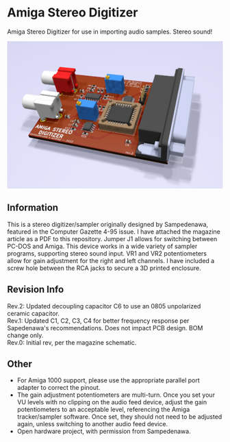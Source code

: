 # Amiga Stereo Digitizer
Amiga Stereo Digitizer for use in importing audio samples. Stereo sound!

![pic](pic.png)

## Information
This is a stereo digitizer/sampler originally designed by Sampedenawa, featured in the Computer Gazette 4-95 issue. I have attached the magazine article as a PDF to this repository. Jumper J1 allows for switching between PC-DOS and Amiga. This device works in a wide variety of sampler programs, supporting stereo sound input. VR1 and VR2 potentiometers allow for gain adjustment for the right and left channels. I have included a screw hole between the RCA jacks to secure a 3D printed enclosure.

## Revision Info
Rev.2: Updated decoupling capacitor C6 to use an 0805 unpolarized ceramic capacitor.
\
Rev.1: Updated C1, C2, C3, C4 for better frequency response per Sapedenawa's recommendations. Does not impact PCB design. BOM change only.
\
Rev.0: Initial rev, per the magazine schematic.

## Other
* For Amiga 1000 support, please use the appropriate parallel port adapter to correct the pinout.
* The gain adjustment potentiometers are multi-turn. Once you set your VU levels with no clipping on the audio feed device, adjust the gain potentiometers to an acceptable level, referencing the Amiga tracker/sampler software. Once set, they should not need to be adjusted again, unless switching to another audio feed device.  
* Open hardware project, with permission from Sampedenawa.
 
